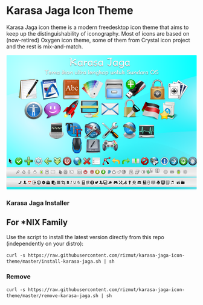 # Karasa Jaga Icon Theme
Karasa Jaga icon theme is a modern freedesktop icon theme that aims to keep up the distinguishability of iconography. Most of icons are based on (now-retired) Oxygen icon theme, some of them from Crystal icon project and the rest is mix-and-match.

<p align="center">
  <img src="https://github.com/rizmut/karasa-jaga-icon-theme/raw/master/preview.png" alt="preview"/>
</p>

### Karasa Jaga Installer
## For *NIX Family

Use the script to install the latest version directly from this repo (independently on your distro):
```
curl -s https://raw.githubusercontent.com/rizmut/karasa-jaga-icon-theme/master/install-karasa-jaga.sh | sh
```
### Remove
```
curl -s https://raw.githubusercontent.com/rizmut/karasa-jaga-icon-theme/master/remove-karasa-jaga.sh | sh
